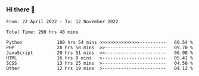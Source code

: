 ### Hi there 👋

<!--START_SECTION:waka-->

```text
From: 22 April 2022 - To: 12 November 2022

Total Time: 298 hrs 48 mins

Python             180 hrs 54 mins >>>>>>>>>>>>>>>----------   60.54 %
PHP                28 hrs 58 mins  >>-----------------------   09.70 %
JavaScript         20 hrs 51 mins  >>-----------------------   06.98 %
HTML               16 hrs 9 mins   >------------------------   05.41 %
SCSS               13 hrs 25 mins  >------------------------   04.50 %
Other              12 hrs 19 mins  >------------------------   04.12 %
```

<!--END_SECTION:waka-->

<!--
**umarfarouk98/umarfarouk98** is a ✨ _special_ ✨ repository because its `README.md` (this file) appears on your GitHub profile.

Here are some ideas to get you started:

- 🔭 I’m currently working on ...
- 🌱 I’m currently learning ...
- 👯 I’m looking to collaborate on ...
- 🤔 I’m looking for help with ...
- 💬 Ask me about ...
- 📫 How to reach me: ...
- 😄 Pronouns: ...
- ⚡ Fun fact: ...
-->
